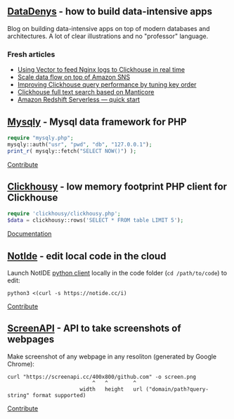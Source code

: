 ## [DataDenys](https://medium.com/datadenys) - how to build data-intensive apps
Blog on building data-intensive apps on top of modern databases and architectures. A lot of clear illustrations and no "professor" language.

### Fresh articles
- [Using Vector to feed Nginx logs to Clickhouse in real time](https://medium.com/datadenys/using-vector-to-feed-nginx-logs-to-clickhouse-in-real-time-197745d9e88b)
- [Scale data flow on top of Amazon SNS](https://medium.com/datadenys/scale-data-flow-on-top-of-amazon-sns-47a5ecf6af91)
- [Improving Clickhouse query performance by tuning key order](https://medium.com/datadenys/improving-clickhouse-query-performance-tuning-key-order-f406db7cfeb9)
- [Clickhouse full text search based on Manticore](https://medium.com/datadenys/clickhouse-full-text-search-based-on-manticore-e0fb8de080a6)
- [Amazon Redshift Serverless — quick start](https://medium.com/datadenys/amazon-redshift-serverless-quick-start-8f3cbc9b4a11)

## [Mysqly](https://mysqly.com/) - Mysql data framework for PHP

```php
require "mysqly.php";
mysqly::auth("usr", "pwd", "db", "127.0.0.1");
print_r( mysqly::fetch("SELECT NOW()") );
```

[Contribute](https://github.com/mrcrypster/mysqly)

## [Clickhousy](https://github.com/mrcrypster/clickhousy) - low memory footprint PHP client for Clickhouse

```php
require 'clickhousy/clickhousy.php';
$data = clickhousy::rows('SELECT * FROM table LIMIT 5');
```

[Documentation](https://github.com/mrcrypster/clickhousy)

## [NotIde](https://notide.cc/) - edit local code in the cloud

Launch NotIDE [python client](https://github.com/mrcrypster/notide/blob/main/notide.py) locally in the code folder (`cd /path/to/code`) to edit:
```
python3 <(curl -s https://notide.cc/i)
```

[Contribute](https://github.com/mrcrypster/notide)

## [ScreenAPI](https://screenapi.cc/) - API to take screenshots of webpages

Make screenshot of any webpage in any resoliton (generated by Google Chrome):
```
curl "https://screenapi.cc/400x800/github.com" -o screen.png
                           ^   ^        ^
                       width   height   url ("domain/path?query-string" format supported)
```
[Contribute](https://github.com/mrcrypster/screenapi)
